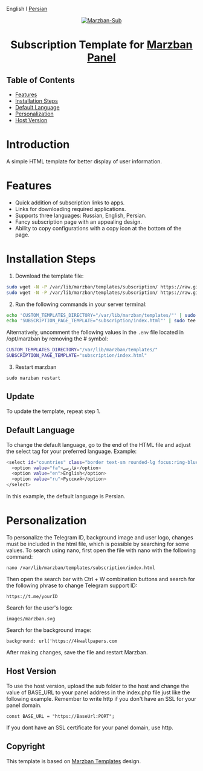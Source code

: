 English l [Persian](/persianREADME.md)
<p align="center">
  <a href="https://github.com/x0sina/marzban-sub" target="_blank" rel="noopener noreferrer">
    <img src="https://raw.githubusercontent.com/x0sina/marzban-sub/main/PreviewTemplate.png" title="Marzban-Sub"/>
  </a>
</p>
<h1 align="center">Subscription Template for <a href="https://github.com/Gozargah/Marzban">Marzban Panel</a></h1>

## Table of Contents
- [Features](#features)
- [Installation Steps](#installation-steps)
- [Default Language](#default-language)
- [Personalization](#personalization)
- [Host Version](#host-version)

# Introduction
A simple HTML template for better display of user information.

# Features
- Quick addition of subscription links to apps.
- Links for downloading required applications.
- Supports three languages: Russian, English, Persian.
- Fancy subscription page with an appealing design.
- Ability to copy configurations with a copy icon at the bottom of the page.

# Installation Steps
1. Download the template file:
```sh
sudo wget -N -P /var/lib/marzban/templates/subscription/ https://raw.githubusercontent.com/DarkWood312/marzban-sub/main/index.html
sudo wget -N -P /var/lib/marzban/templates/subscription/ https://raw.githubusercontent.com/DarkWood312/marzban-sub/main/v2rayn1.png
```

2.	Run the following commands in your server terminal:

```sh
echo 'CUSTOM_TEMPLATES_DIRECTORY="/var/lib/marzban/templates/"' | sudo tee -a /opt/marzban/.env
echo 'SUBSCRIPTION_PAGE_TEMPLATE="subscription/index.html"' | sudo tee -a /opt/marzban/.env
```

Alternatively, uncomment the following values in the `.env` file located in /opt/marzban by removing the # symbol:

```sh
CUSTOM_TEMPLATES_DIRECTORY="/var/lib/marzban/templates/"
SUBSCRIPTION_PAGE_TEMPLATE="subscription/index.html"
```

3. Restart marzban
```
sudo marzban restart
```

## Update
To update the template, repeat step 1.

## Default Language
To change the default language, go to the end of the HTML file and adjust the select tag for your preferred language. Example:

```sh
<select id="countries" class="border text-sm rounded-lg focus:ring-blue-500 focus:border-blue-500 block w-full p-2.5 bg-gray-700 border-gray-600 placeholder-gray-400 text-white">
  <option value="fa">فارسی</option>
  <option value="en">English</option>
  <option value="ru">Русский</option>
</select>
```

In this example, the default language is Persian.

# Personalization
To personalize the Telegram ID, background image and user logo, changes must be included in the html file, which is possible by searching for some values.
To search using nano, first open the file with nano with the following command:
```
nano /var/lib/marzban/templates/subscription/index.html
```
Then open the search bar with Ctrl + W combination buttons and search for the following phrase to change Telegram support ID:
```
https://t.me/yourID
```
Search for the user's logo:
```
images/marzban.svg
```
Search for the background image:
```
background: url('https://4kwallpapers.com
```
After making changes, save the file and restart Marzban.

## Host Version
To use the host version, upload the sub folder to the host and change the value of BASE_URL to your panel address in the index.php file just like the following example. Remember to write http if you don't have an SSL for your panel domain.
```
const BASE_URL = "https://BaseUrl:PORT";
```
If you dont have an SSL certificate for your panel domain, use http.

## Copyright
This template is based on <a href="https://github.com/Gozargah/Marzban">Marzban Templates<a> design.
